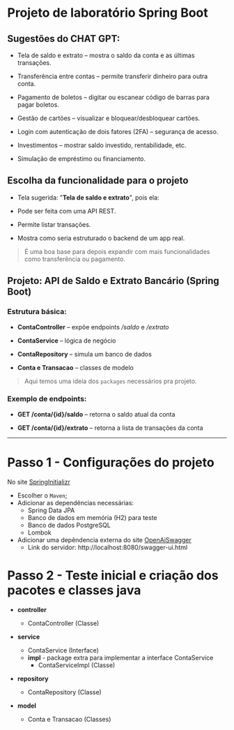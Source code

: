 # Projeto de laboratório Spring Boot

## Sugestões do CHAT GPT:

- Tela de saldo e extrato – mostra o saldo da conta e as últimas transações.

- Transferência entre contas – permite transferir dinheiro para outra conta.

- Pagamento de boletos – digitar ou escanear código de barras para pagar boletos.

- Gestão de cartões – visualizar e bloquear/desbloquear cartões.

- Login com autenticação de dois fatores (2FA) – segurança de acesso.

- Investimentos – mostrar saldo investido, rentabilidade, etc.

- Simulação de empréstimo ou financiamento.

## Escolha da funcionalidade para o projeto

- Tela sugerida: "**Tela de saldo e extrato**", pois ela:

- Pode ser feita com uma API REST.

- Permite listar transações.

- Mostra como seria estruturado o backend de um app real.

> É uma boa base para depois expandir com mais funcionalidades como transferência ou pagamento.

## Projeto: API de Saldo e Extrato Bancário (Spring Boot)

### Estrutura básica:

- **ContaController** – expõe endpoints */saldo* e */extrato*

- **ContaService** – lógica de negócio

- **ContaRepository** – simula um banco de dados

- **Conta e Transacao** – classes de modelo

> Aqui temos uma ideia dos `packages` necessários pra projeto.

### Exemplo de endpoints:

- **GET /conta/{id}/saldo** – retorna o saldo atual da conta

- **GET /conta/{id}/extrato** – retorna a lista de transações da conta

-----------------------------------------------------------------------------

# Passo 1 - Configurações do projeto

No site [SpringInitializr](https://start.spring.io/)

- Escolher o `Maven`;
- Adicionar as dependências necessárias:
    - Spring Data JPA
    - Banco de dados em memória (H2) para teste
    - Banco de dados PostgreSQL
    - Lombok 
- Adicionar uma depêndencia externa do site [OpenAiSwagger](https://springdoc.org/)
    - Link do servidor: http://localhost:8080/swagger-ui.html

# Passo 2 - Teste inicial e criação dos pacotes e classes java

-  **controller** 
    - ContaController (Classe)

- **service** 
    - ContaService (Interface)
    - **impl** - package extra para implementar a interface ContaService
        - ContaServiceImpl (Classe)

- **repository** 
    - ContaRepository (Classe)

- **model** 
    - Conta e Transacao (Classes)


